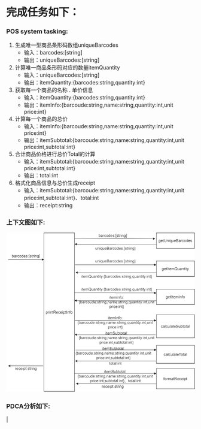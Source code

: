 # 完成任务如下：
### POS system tasking:
1. 生成唯一型商品条形码数组uniqueBarcodes
    - 输入：barcodes:[string]
    - 输出：uniqueBarcodes:[string]
2. 计算唯一商品条形码对应的数量itemQuantity
    - 输入：uniqueBarcodes:[string]
    - 输出：itemQuantity:{barcodes:string,quantity:int}
3. 获取每一个商品的名称 . 单价信息
    - 输入：itemQuantity:{barcodes:string,quantity:int}
    - 输出：itemInfo:{barcoude:string,name:string,quantity:int,unit price:int}
4. 计算每一个商品的总价
    - 输入：itemInfo:{barcoude:string,name:string,quantity:int,unit price:int}
    - 输出：itemSubtotal:{barcoude:string,name:string,quantity:int,unit price:int,subtotal:int}
5. 合计商品价格进行总价Total的计算
    - 输入：itemSubtotal:{barcoude:string,name:string,quantity:int,unit price:int,subtotal:int}
    - 输出：total:int
6. 格式化商品信息与总价生成receipt
    - 输入：itemSubtotal:{barcoude:string,name:string,quantity:int,unit price:int,subtotal:int}、total:int
    - 输出：receipt:string
### 上下文图如下:
![加载失败](https://github.com/wyuefzhuol/POS-system/blob/master/POSsystem.png)
### PDCA分析如下:
| 